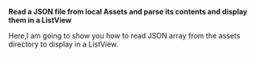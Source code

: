 
**Read a JSON file from local Assets and parse its contents and display them in a ListView**

Here,I am going to show you how to read JSON array from the assets directory to display in a ListView.
